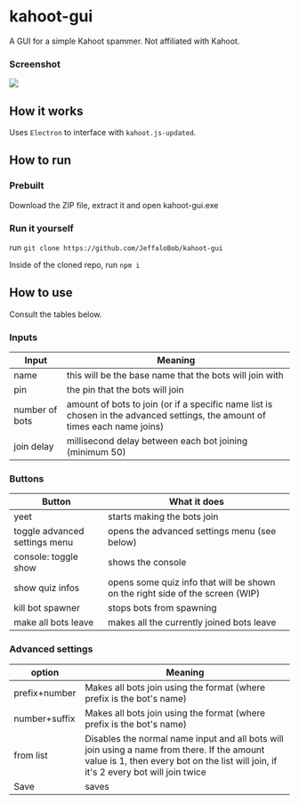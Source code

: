 
# kahoot-gui

A GUI for a simple Kahoot spammer. Not affiliated with Kahoot.
### Screenshot
![](https://i.imgur.com/w6smmnz.png)
## How it works

Uses `Electron` to interface with `kahoot.js-updated`. 

## How to run
### Prebuilt
Download the ZIP file, extract it and open kahoot-gui.exe
### Run it yourself

run `git clone https://github.com/JeffaloBob/kahoot-gui` 

Inside of the cloned repo, run `npm i`
## How to use
Consult the tables below.

### Inputs

|Input|Meaning|
|--|--|
| name | this will be the base name that the bots will join with |
| pin | the pin that the bots will join |
| number of bots | amount of bots to join (or if a specific name list is chosen in the advanced settings, the amount of times each name joins) |
| join delay | millisecond delay between each bot joining (minimum 50) |

### Buttons

|Button|What it does|
|--|--|
| yeet | starts making the bots join |
| toggle advanced settings menu | opens the advanced settings menu (see below) |
| console: toggle show| shows the console |
| show quiz infos | opens some quiz info that will be shown on the right side of the screen (WIP) |
| kill bot spawner | stops bots from spawning |
| make all bots leave | makes all the currently joined bots leave |

### Advanced settings

| option | Meaning |
|--|--|
| prefix+number | Makes all bots join using the format (where prefix is the bot's name) |
| number+suffix | Makes all bots join using the format (where prefix is the bot's name) |
| from list | Disables the normal name input and all bots will join using a name from there. If the amount value is 1, then every bot on the list will join, if it's 2 every bot will join twice |
| Save | saves |
